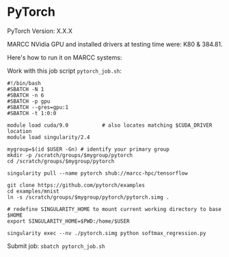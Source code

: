 # PyTorch

PyTorch Version: X.X.X

MARCC NVidia GPU and installed drivers at testing time were: K80 & 384.81.

Here's how to run it on MARCC systems:

Work with this job script `pytorch_job.sh`:

```
#!/bin/bash
#SBATCH -N 1
#SBATCH -n 6
#SBATCH -p gpu
#SBATCH --gres=gpu:1
#SBATCH -t 1:0:0

module load cuda/9.0           # also locates matching $CUDA_DRIVER location
module load singularity/2.4

mygroup=$(id $USER -Gn) # identify your primary group
mkdir -p /scratch/groups/$mygroup/pytorch
cd /scratch/groups/$mygroup/pytorch

singularity pull --name pytorch shub://marcc-hpc/tensorflow

git clone https://github.com/pytorch/examples
cd examples/mnist
ln -s /scratch/groups/$mygroup/pytorch/pytorch.simg .

# redefine SINGULARITY_HOME to mount current working directory to base $HOME
export SINGULARITY_HOME=$PWD:/home/$USER 

singularity exec --nv ./pytorch.simg python softmax_regression.py

```

Submit job: `sbatch pytorch_job.sh`
